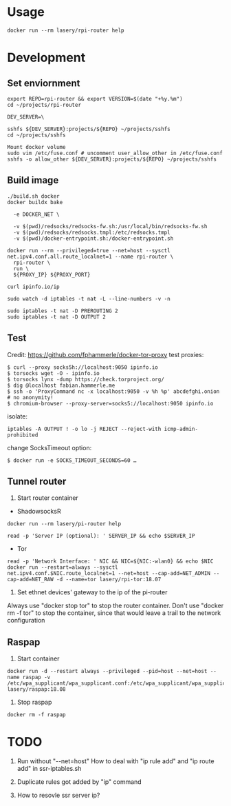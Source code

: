 # Usage
```
docker run --rm lasery/rpi-router help
```

# Development

## Set enviornment
```
export REPO=rpi-router && export VERSION=$(date "+%y.%m")
cd ~/projects/rpi-router
```

```
DEV_SERVER=\

sshfs ${DEV_SERVER}:projects/${REPO} ~/projects/sshfs
cd ~/projects/sshfs

Mount docker volume
sudo vim /etc/fuse.conf # uncomment user_allow_other in /etc/fuse.conf
sshfs -o allow_other ${DEV_SERVER}:projects/${REPO} ~/projects/sshfs
```

## Build image
```
./build.sh docker
docker buildx bake
```

```
  -e DOCKER_NET \

  -v $(pwd)/redsocks/redsocks-fw.sh:/usr/local/bin/redsocks-fw.sh
  -v $(pwd)/redsocks/redsocks.tmpl:/etc/redsocks.tmpl
  -v $(pwd)/docker-entrypoint.sh:/docker-entrypoint.sh

docker run --rm --privileged=true --net=host --sysctl net.ipv4.conf.all.route_localnet=1 --name rpi-router \
  rpi-router \
  run \
  ${PROXY_IP} ${PROXY_PORT}

curl ipinfo.io/ip

sudo watch -d iptables -t nat -L --line-numbers -v -n

sudo iptables -t nat -D PREROUTING 2
sudo iptables -t nat -D OUTPUT 2
```

## Test
Credit: https://github.com/fphammerle/docker-tor-proxy
test proxies:
```
$ curl --proxy socks5h://localhost:9050 ipinfo.io
$ torsocks wget -O - ipinfo.io
$ torsocks lynx -dump https://check.torproject.org/
$ dig @localhost fabian.hammerle.me
$ ssh -o 'ProxyCommand nc -x localhost:9050 -v %h %p' abcdefghi.onion
# no anonymity!
$ chromium-browser --proxy-server=socks5://localhost:9050 ipinfo.io
```

isolate:
```
iptables -A OUTPUT ! -o lo -j REJECT --reject-with icmp-admin-prohibited
```

change SocksTimeout option:
```
$ docker run -e SOCKS_TIMEOUT_SECONDS=60 …
```

## Tunnel router
1. Start router container
- ShadowsocksR
```
docker run --rm lasery/pi-router help

read -p 'Server IP (optional): ' SERVER_IP && echo $SERVER_IP
```

- Tor
```
read -p 'Network Interface: ' NIC && NIC=${NIC:-wlan0} && echo $NIC
docker run --restart=always --sysctl net.ipv4.conf.$NIC.route_localnet=1 --net=host --cap-add=NET_ADMIN --cap-add=NET_RAW -d --name=tor lasery/rpi-tor:18.07
```

1. Set ethnet devices' gateway to the ip of the pi-router

Always use "docker stop tor" to stop the router container. Don't use "docker rm -f tor" to stop the container, since that would leave a trail to the network configuration

## Raspap
1. Start container
```
docker run -d --restart always --privileged --pid=host --net=host --name raspap -v /etc/wpa_supplicant/wpa_supplicant.conf:/etc/wpa_supplicant/wpa_supplicant.conf lasery/raspap:18.08
```

1. Stop raspap
```
docker rm -f raspap
```

# TODO
1. Run without "--net=host"
How to deal with "ip rule add" and "ip route add" in ssr-iptables.sh

1. Duplicate rules got added by "ip" command

1. How to resovle ssr server ip?
